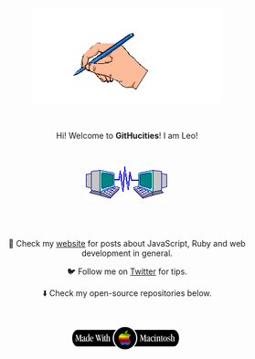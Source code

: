 <center>

![Welcome](welcome.gif)

<br>


Hi! Welcome to **GitHucities**! I am Leo!

<br>

![Computer](computers.gif)

<br>
<br>

🔗 Check my [website](https://leonardofaria.net) for posts about JavaScript, Ruby and web development in general.

🐦 Follow me on [Twitter](https://twitter.com/leozera/) for tips.

⬇️ Check my open-source repositories below.

<br>

![Made with Mac](madewithmac.gif)
<img src="https://enklwyqjn60aiz2.m.pipedream.net" width="0" height="0">

</center>